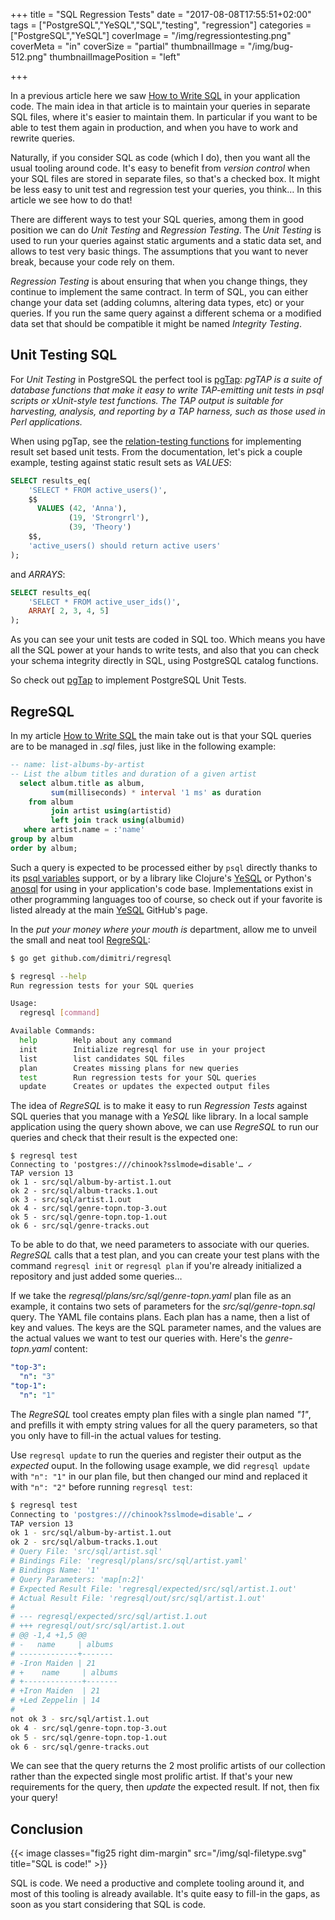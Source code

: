 +++
title = "SQL Regression Tests"
date = "2017-08-08T17:55:51+02:00"
tags = ["PostgreSQL","YeSQL","SQL","testing", "regression"]
categories = ["PostgreSQL","YeSQL"]
coverImage = "/img/regressiontesting.png"
coverMeta = "in"
coverSize = "partial"
thumbnailImage = "/img/bug-512.png"
thumbnailImagePosition = "left"

+++

In a previous article here we
saw [How to Write SQL](/blog/2017/06/how-to-write-sql/) in your application
code. The main idea in that article is to maintain your queries in separate
SQL files, where it's easier to maintain them. In particular if you want to
be able to test them again in production, and when you have to work and
rewrite queries.

<!--more-->

Naturally, if you consider SQL as code (which I do), then you want all the
usual tooling around code. It's easy to benefit from *version control* when
your SQL files are stored in separate files, so that's a checked box. It
might be less easy to unit test and regression test your queries, you think…
In this article we see how to do that!

<!--toc-->

There are different ways to test your SQL queries, among them in good
position we can do *Unit Testing* and *Regression Testing*. The *Unit
Testing* is used to run your queries against static arguments and a static
data set, and allows to test very basic things. The assumptions that you
want to never break, because your code rely on them.

*Regression Testing* is about ensuring that when you change things, they
continue to implement the same contract. In term of SQL, you can either
change your data set (adding columns, altering data types, etc) or your
queries. If you run the same query against a different schema or a modified
data set that should be compatible it might be named *Integrity Testing*.

## Unit Testing SQL

For *Unit Testing* in PostgreSQL the perfect tool
is [pgTap](http://pgtap.org/): _pgTAP is a suite of database functions that
make it easy to write TAP-emitting unit tests in psql scripts or xUnit-style
test functions. The TAP output is suitable for harvesting, analysis, and
reporting by a TAP harness, such as those used in Perl applications._

When using pgTap, see
the
[relation-testing functions](http://pgtap.org/documentation.html#canyourelate) for
implementing result set based unit tests. From the documentation, let's pick
a couple example, testing against static result sets as *VALUES*:

~~~ sql
SELECT results_eq(
    'SELECT * FROM active_users()',
    $$
      VALUES (42, 'Anna'),
             (19, 'Strongrrl'),
             (39, 'Theory')
    $$,
    'active_users() should return active users'
);
~~~

and *ARRAYS*:

~~~ sql
SELECT results_eq(
    'SELECT * FROM active_user_ids()',
    ARRAY[ 2, 3, 4, 5]
);
~~~

As you can see your unit tests are coded in SQL too. Which means you have
all the SQL power at your hands to write tests, and also that you can check
your schema integrity directly in SQL, using PostgreSQL catalog functions.

So check out [pgTap](http://pgtap.org/) to implement PostgreSQL Unit Tests.

## RegreSQL

In my article [How to Write SQL](/blog/2017/06/how-to-write-sql/) the main
take out is that your SQL queries are to be managed in *.sql* files, just
like in the following example:

~~~ sql
-- name: list-albums-by-artist
-- List the album titles and duration of a given artist
  select album.title as album,
         sum(milliseconds) * interval '1 ms' as duration
    from album
         join artist using(artistid)
         left join track using(albumid)
   where artist.name = :'name'
group by album
order by album;
~~~

Such a query is expected to be processed either by `psql` directly thanks to
its
[psql variables](https://www.postgresql.org/docs/current/static/app-psql.html#APP-PSQL-VARIABLES) support,
or by a library like
Clojure's [YeSQL](https://github.com/krisajenkins/yesql) or
Python's [anosql](https://github.com/honza/anosql) for using in your
application's code base. Implementations exist in other programming
languages too of course, so check out if your favorite is listed already at
the main [YeSQL](https://github.com/krisajenkins/yesql) GitHub's page.

In the *put your money where your mouth is* department, allow me to unveil
the small and neat tool [RegreSQL](https://github.com/dimitri/regresql):

```bash
$ go get github.com/dimitri/regresql

$ regresql --help
Run regression tests for your SQL queries

Usage:
  regresql [command]

Available Commands:
  help        Help about any command
  init        Initialize regresql for use in your project
  list        list candidates SQL files
  plan        Creates missing plans for new queries
  test        Run regression tests for your SQL queries
  update      Creates or updates the expected output files
```

The idea of *RegreSQL* is to make it easy to run *Regression Tests* against
SQL queries that you manage with a *YeSQL* like library. In a local sample
application using the query shown above, we can use *RegreSQL* to run our
queries and check that their result is the expected one:

```
$ regresql test
Connecting to 'postgres:///chinook?sslmode=disable'… ✓
TAP version 13
ok 1 - src/sql/album-by-artist.1.out
ok 2 - src/sql/album-tracks.1.out
ok 3 - src/sql/artist.1.out
ok 4 - src/sql/genre-topn.top-3.out
ok 5 - src/sql/genre-topn.top-1.out
ok 6 - src/sql/genre-tracks.out
```

To be able to do that, we need parameters to associate with our queries.
*RegreSQL* calls that a test plan, and you can create your test plans with
the command `regresql init` or `regresql plan` if you're already initialized
a repository and just added some queries…

If we take the *regresql/plans/src/sql/genre-topn.yaml* plan file as an
example, it contains two sets of parameters for the *src/sql/genre-topn.sql*
query. The YAML file contains plans. Each plan has a name, then a list of
key and values. The keys are the SQL parameter names, and the values are the
actual values we want to test our queries with. Here's the *genre-topn.yaml*
content:

~~~ yaml
"top-3":
  "n": "3"
"top-1":
  "n": "1"
~~~

The *RegreSQL* tool creates empty plan files with a single plan named *"1"*,
and prefills it with empty string values for all the query parameters, so
that you only have to fill-in the actual values for testing.

Use `regresql update` to run the queries and register their output as the
*expected* ouput. In the following usage example, we did `regresql update`
with `"n": "1"` in our plan file, but then changed our mind and replaced it
with `"n": "2"` before running `regresql test`:

~~~ bash
$ regresql test
Connecting to 'postgres:///chinook?sslmode=disable'… ✓
TAP version 13
ok 1 - src/sql/album-by-artist.1.out
ok 2 - src/sql/album-tracks.1.out
# Query File: 'src/sql/artist.sql'
# Bindings File: 'regresql/plans/src/sql/artist.yaml'
# Bindings Name: '1'
# Query Parameters: 'map[n:2]'
# Expected Result File: 'regresql/expected/src/sql/artist.1.out'
# Actual Result File: 'regresql/out/src/sql/artist.1.out'
# 
# --- regresql/expected/src/sql/artist.1.out
# +++ regresql/out/src/sql/artist.1.out
# @@ -1,4 +1,5 @@
# -   name     | albums
# -------------+-------
# -Iron Maiden | 21
# +    name     | albums
# +-------------+-------
# +Iron Maiden  | 21
# +Led Zeppelin | 14
#  
not ok 3 - src/sql/artist.1.out
ok 4 - src/sql/genre-topn.top-3.out
ok 5 - src/sql/genre-topn.top-1.out
ok 6 - src/sql/genre-tracks.out
~~~

We can see that the query returns the 2 most prolific artists of our
collection rather than the expected single most prolific artist. If that's
your new requirements for the query, then *update* the expected result. If
not, then fix your query!

## Conclusion

{{< image classes="fig25 right dim-margin"
              src="/img/sql-filetype.svg"
           title="SQL is code!" >}}
           
SQL is code. We need a productive and complete tooling around it, and most
of this tooling is already available. It's quite easy to fill-in the gaps,
as soon as you start considering that SQL is code.

